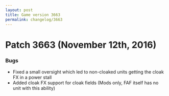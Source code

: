 ```yaml
---
layout: post
title: Game version 3663
permalink: changelog/3663
---
```


# Patch 3663 (November 12th, 2016)

### Bugs

- Fixed a small oversight which led to non-cloaked units getting the cloak FX in a power stall
- Added cloak FX support for cloak fields (Mods only, FAF itself has no unit with this ability)
